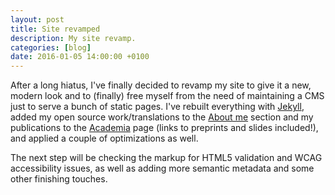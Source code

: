 ```yaml
---
layout: post
title: Site revamped
description: My site revamp.
categories: [blog]
date: 2016-01-05 14:00:00 +0100
---
```

After a long hiatus, I've finally decided to revamp my site to give it a new, modern look and to (finally) free myself from the need of maintaining a CMS just to serve a bunch of static pages. I've rebuilt everything with [Jekyll](https://jekyllrb.com/), added my open source work/translations to the [About me](/about/) section and my publications to the [Academia](/academia/) page (links to preprints and slides included!), and applied a couple of optimizations as well.

The next step will be checking the markup for HTML5 validation and WCAG accessibility issues, as well as adding more semantic metadata and some other finishing touches.
